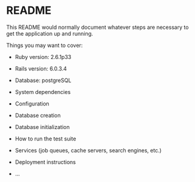 # README

This README would normally document whatever steps are necessary to get the
application up and running.

Things you may want to cover:

* Ruby version: 2.6.1p33

* Rails version: 6.0.3.4

* Database:  postgreSQL

* System dependencies

* Configuration

* Database creation

* Database initialization

* How to run the test suite

* Services (job queues, cache servers, search engines, etc.)

* Deployment instructions

* ...

